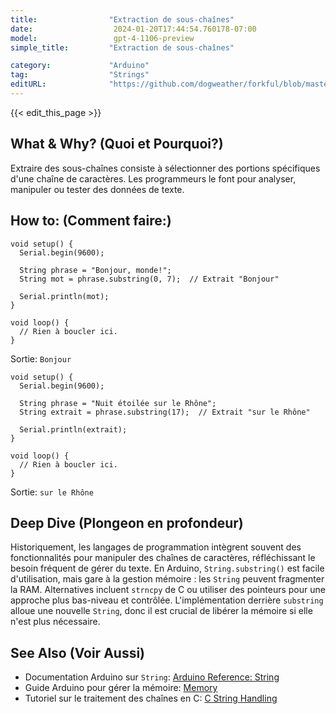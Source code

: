 ```yaml
---
title:                "Extraction de sous-chaînes"
date:                  2024-01-20T17:44:54.760178-07:00
model:                 gpt-4-1106-preview
simple_title:         "Extraction de sous-chaînes"

category:             "Arduino"
tag:                  "Strings"
editURL:              "https://github.com/dogweather/forkful/blob/master/content/fr/arduino/extracting-substrings.md"
---
```


{{< edit_this_page >}}

## What & Why? (Quoi et Pourquoi?)
Extraire des sous-chaînes consiste à sélectionner des portions spécifiques d'une chaîne de caractères. Les programmeurs le font pour analyser, manipuler ou tester des données de texte.

## How to: (Comment faire:)
```Arduino
void setup() {
  Serial.begin(9600);

  String phrase = "Bonjour, monde!";
  String mot = phrase.substring(0, 7);  // Extrait "Bonjour"

  Serial.println(mot);
}

void loop() {
  // Rien à boucler ici.
}
```
Sortie: `Bonjour`

```Arduino
void setup() {
  Serial.begin(9600);

  String phrase = "Nuit étoilée sur le Rhône";
  String extrait = phrase.substring(17);  // Extrait "sur le Rhône"

  Serial.println(extrait);
}

void loop() {
  // Rien à boucler ici.
}
```
Sortie: `sur le Rhône`

## Deep Dive (Plongeon en profondeur)
Historiquement, les langages de programmation intègrent souvent des fonctionnalités pour manipuler des chaînes de caractères, réfléchissant le besoin fréquent de gérer du texte. En Arduino, `String.substring()` est facile d'utilisation, mais gare à la gestion mémoire : les `String` peuvent fragmenter la RAM. Alternatives incluent `strncpy` de C ou utiliser des pointeurs pour une approche plus bas-niveau et contrôlée. L'implémentation derrière `substring` alloue une nouvelle `String`, donc il est crucial de libérer la mémoire si elle n'est plus nécessaire.

## See Also (Voir Aussi)
- Documentation Arduino sur `String`: [Arduino Reference: String](https://www.arduino.cc/reference/en/language/variables/data-types/stringobject/)
- Guide Arduino pour gérer la mémoire: [Memory](https://www.arduino.cc/en/Tutorial/Memory)
- Tutoriel sur le traitement des chaînes en C: [C String Handling](https://www.tutorialspoint.com/cprogramming/c_strings.htm)
